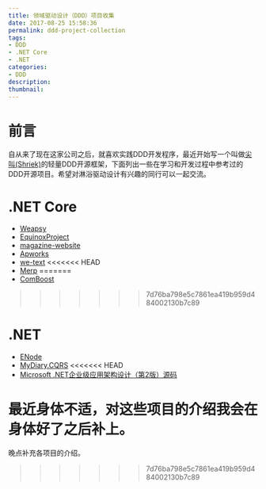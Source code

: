 ```yaml
---
title: 领域驱动设计（DDD）项目收集
date: 2017-08-25 15:58:36
permalink: ddd-project-collection
tags:
- DDD
- .NET Core
- .NET
categories:
- DDD
description: 
thumbnail:
---
```


# 前言

自从来了现在这家公司之后，就喜欢实践DDD开发程序，最近开始写一个叫做[尖叫(Shriek)](https://github.com/ElderJames/ShriekFx)的轻量DDD开源框架，下面列出一些在学习和开发过程中参考过的DDD开源项目。希望对淋浴驱动设计有兴趣的同行可以一起交流。

# .NET Core

- [Weapsy](https://github.com/Weapsy/Weapsy)
- [EquinoxProject](https://github.com/EduardoPires/EquinoxProject)
- [magazine-website](https://github.com/thangchung/magazine-website)
- [Apworks](https://github.com/daxnet/Apworks)
- [we-text](https://github.com/daxnet/we-text)
<<<<<<< HEAD
- [Merp](https://github.com/mastreeno/Merp)
=======
- [ComBoost](https://github.com/Kation/ComBoost)
>>>>>>> 7d76ba798e5c7861ea419b959d484002130b7c89

# .NET 

- [ENode](https://github.com/tangxuehua/enode)
- [MyDiary.CQRS](https://github.com/ElderJames/MyDiary.CQRS)
<<<<<<< HEAD
- [Microsoft .NET企业级应用架构设计（第2版）源码](https://github.com/ElderJames/naa4e)

最近身体不适，对这些项目的介绍我会在身体好了之后补上。
=======

晚点补充各项目的介绍。
>>>>>>> 7d76ba798e5c7861ea419b959d484002130b7c89
